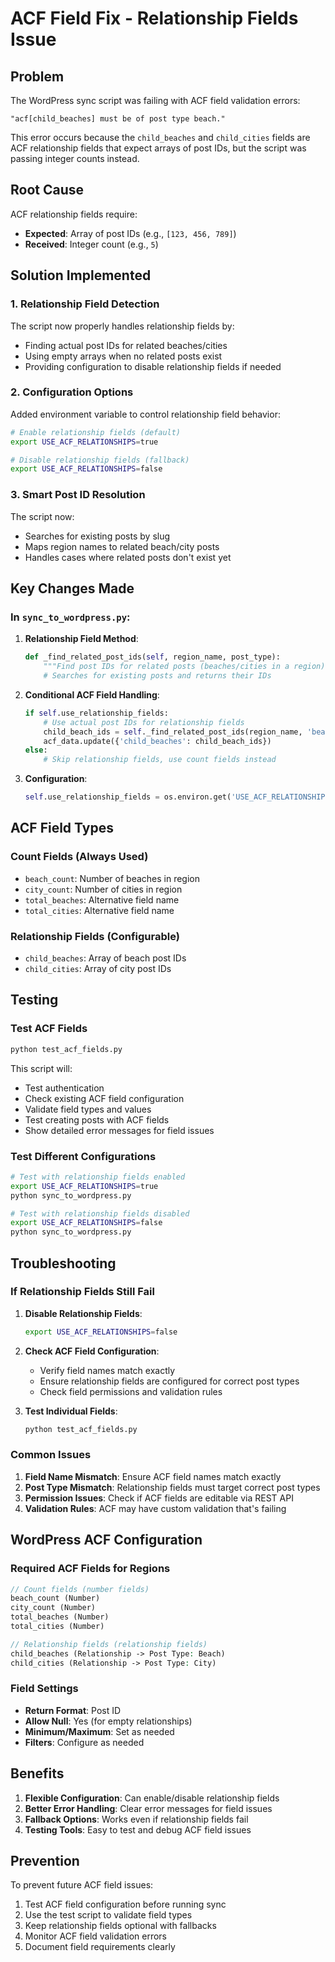 # ACF Field Fix - Relationship Fields Issue

## Problem
The WordPress sync script was failing with ACF field validation errors:
```
"acf[child_beaches] must be of post type beach."
```

This error occurs because the `child_beaches` and `child_cities` fields are ACF relationship fields that expect arrays of post IDs, but the script was passing integer counts instead.

## Root Cause
ACF relationship fields require:
- **Expected**: Array of post IDs (e.g., `[123, 456, 789]`)
- **Received**: Integer count (e.g., `5`)

## Solution Implemented

### 1. Relationship Field Detection
The script now properly handles relationship fields by:
- Finding actual post IDs for related beaches/cities
- Using empty arrays when no related posts exist
- Providing configuration to disable relationship fields if needed

### 2. Configuration Options
Added environment variable to control relationship field behavior:
```bash
# Enable relationship fields (default)
export USE_ACF_RELATIONSHIPS=true

# Disable relationship fields (fallback)
export USE_ACF_RELATIONSHIPS=false
```

### 3. Smart Post ID Resolution
The script now:
- Searches for existing posts by slug
- Maps region names to related beach/city posts
- Handles cases where related posts don't exist yet

## Key Changes Made

### In `sync_to_wordpress.py`:

1. **Relationship Field Method**:
   ```python
   def _find_related_post_ids(self, region_name, post_type):
       """Find post IDs for related posts (beaches/cities in a region)"""
       # Searches for existing posts and returns their IDs
   ```

2. **Conditional ACF Field Handling**:
   ```python
   if self.use_relationship_fields:
       # Use actual post IDs for relationship fields
       child_beach_ids = self._find_related_post_ids(region_name, 'beach')
       acf_data.update({'child_beaches': child_beach_ids})
   else:
       # Skip relationship fields, use count fields instead
   ```

3. **Configuration**:
   ```python
   self.use_relationship_fields = os.environ.get('USE_ACF_RELATIONSHIPS', 'true').lower() == 'true'
   ```

## ACF Field Types

### Count Fields (Always Used)
- `beach_count`: Number of beaches in region
- `city_count`: Number of cities in region
- `total_beaches`: Alternative field name
- `total_cities`: Alternative field name

### Relationship Fields (Configurable)
- `child_beaches`: Array of beach post IDs
- `child_cities`: Array of city post IDs

## Testing

### Test ACF Fields
```bash
python test_acf_fields.py
```

This script will:
- Test authentication
- Check existing ACF field configuration
- Validate field types and values
- Test creating posts with ACF fields
- Show detailed error messages for field issues

### Test Different Configurations
```bash
# Test with relationship fields enabled
export USE_ACF_RELATIONSHIPS=true
python sync_to_wordpress.py

# Test with relationship fields disabled
export USE_ACF_RELATIONSHIPS=false
python sync_to_wordpress.py
```

## Troubleshooting

### If Relationship Fields Still Fail

1. **Disable Relationship Fields**:
   ```bash
   export USE_ACF_RELATIONSHIPS=false
   ```

2. **Check ACF Field Configuration**:
   - Verify field names match exactly
   - Ensure relationship fields are configured for correct post types
   - Check field permissions and validation rules

3. **Test Individual Fields**:
   ```bash
   python test_acf_fields.py
   ```

### Common Issues

1. **Field Name Mismatch**: Ensure ACF field names match exactly
2. **Post Type Mismatch**: Relationship fields must target correct post types
3. **Permission Issues**: Check if ACF fields are editable via REST API
4. **Validation Rules**: ACF may have custom validation that's failing

## WordPress ACF Configuration

### Required ACF Fields for Regions
```php
// Count fields (number fields)
beach_count (Number)
city_count (Number)
total_beaches (Number)
total_cities (Number)

// Relationship fields (relationship fields)
child_beaches (Relationship -> Post Type: Beach)
child_cities (Relationship -> Post Type: City)
```

### Field Settings
- **Return Format**: Post ID
- **Allow Null**: Yes (for empty relationships)
- **Minimum/Maximum**: Set as needed
- **Filters**: Configure as needed

## Benefits

1. **Flexible Configuration**: Can enable/disable relationship fields
2. **Better Error Handling**: Clear error messages for field issues
3. **Fallback Options**: Works even if relationship fields fail
4. **Testing Tools**: Easy to test and debug ACF field issues

## Prevention

To prevent future ACF field issues:
1. Test ACF field configuration before running sync
2. Use the test script to validate field types
3. Keep relationship fields optional with fallbacks
4. Monitor ACF field validation errors
5. Document field requirements clearly

